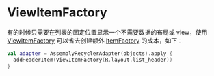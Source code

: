 # ViewItemFactory

有的时候只需要在列表的固定位置显示一个不需要数据的布局或 view，使用 [ViewItemFactory] 可以省去创建额外 [ItemFactory] 的成本，如下：

```kotlin
val adapter = AssemblyRecyclerAdapter(objects).apply {
  addHeaderItem(ViewItemFactory(R.layout.list_header))
}
```

[ViewItemFactory]: https://github.com/panpf/assembly-adapter/blob/master/assembly-adapter/src/main/java/me/panpf/adapter/ViewItemFactory.java
[ItemFactory]: https://github.com/panpf/assembly-adapter/blob/master/assembly-adapter/src/main/java/me/panpf/adapter/ItemFactory.java
